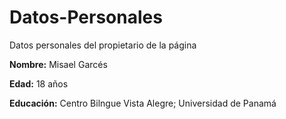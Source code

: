 # Datos-Personales
Datos personales del propietario de la página


<b>Nombre:</b>
Misael Garcés


<b>Edad:</b>
18 años

<b>Educación:</b>
Centro Bilngue Vista Alegre; 
Universidad de Panamá
